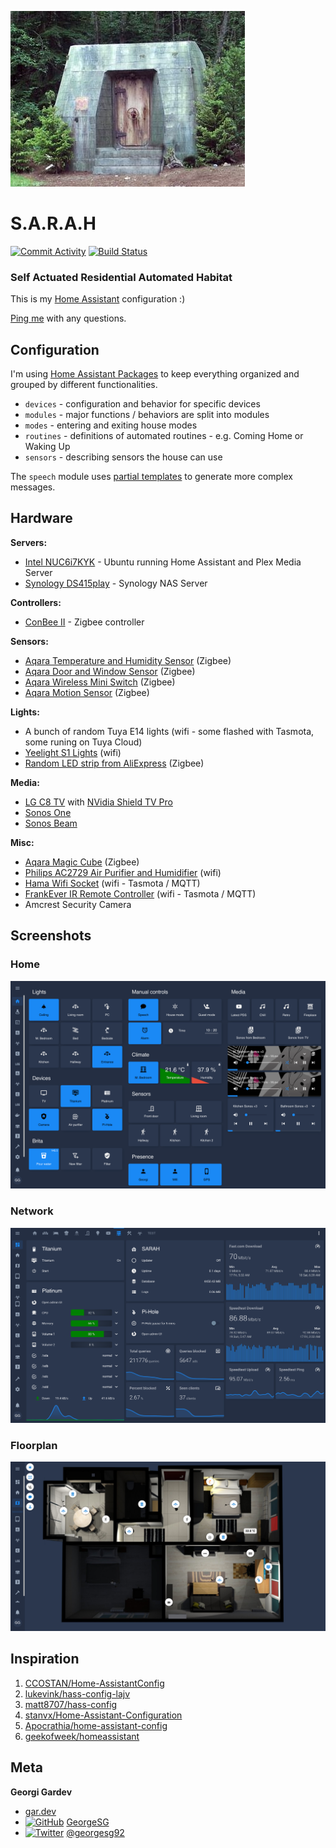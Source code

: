 ![S.A.R.A.H.](assets/eureka.sarah.jpg?raw=true)

# S.A.R.A.H

[![Commit Activity](https://img.shields.io/github/commit-activity/m/GeorgeSG/sarah)](https://github.com/GeorgeSG/sarah)
[![Build Status](https://travis-ci.com/GeorgeSG/sarah.svg?token=XdvzWyHdX7CysRsYcThK&branch=master)](https://travis-ci.com/GeorgeSG/sarah)

### Self Actuated Residential Automated Habitat

This is my [Home Assistant](https://home-assistant.io/) configuration :)

[Ping me](#meta) with any questions.

## Configuration

I'm using [Home Assistant Packages](https://www.home-assistant.io/docs/configuration/packages/) to
keep everything organized and grouped by different functionalities.

- `devices` - configuration and behavior for specific devices
- `modules` - major functions / behaviors are split into modules
- `modes` - entering and exiting house modes
- `routines` - definitions of automated routines - e.g. Coming Home or Waking Up
- `sensors` - describing sensors the house can use

The `speech` module uses [partial templates](https://github.com/GeorgeSG/sarah/tree/master/config/templates/partials) to generate more complex messages.

## Hardware

**Servers:**

- [Intel NUC6i7KYK](https://www.intel.com/content/www/us/en/products/boards-kits/nuc/kits/nuc6i7kyk.html) - Ubuntu running Home Assistant and Plex Media Server
- [Synology DS415play](https://www.synology.com/) - Synology NAS Server

**Controllers:**

- [ConBee II](https://www.phoscon.de/en/conbee2) - Zigbee controller

**Sensors:**

- [Aqara Temperature and Humidity Sensor](https://www.aqara.com/us/temperature_humidity_sensor.html) (Zigbee)
- [Aqara Door and Window Sensor](https://www.aqara.com/us/door_and_window_sensor.html) (Zigbee)
- [Aqara Wireless Mini Switch](https://www.aqara.com/en/smart_wireless_mini_switch.html) (Zigbee)
- [Aqara Motion Sensor](https://www.aqara.com/eu/motion_sensor.html) (Zigbee)

**Lights:**

- A bunch of random Tuya E14 lights (wifi - some flashed with Tasmota, some runing on Tuya Cloud)
- [Yeelight S1 Lights](https://www.yeelight.com/en_US/product/lemon2-color) (wifi)
- [Random LED strip from AliExpress](https://www.aliexpress.com/item/4000068013535.html?spm=a2g0s.9042311.0.0.6ea44c4d3Tm6AF) (Zigbee)

**Media:**

- [LG C8 TV](https://www.lg.com/uk/tvs/lg-OLED55C8PLA) with [NVidia Shield TV Pro](https://www.nvidia.com/en-us/shield/shield-tv-pro/)
- [Sonos One](https://www.sonos.com/en-us/shop/one.html)
- [Sonos Beam](https://www.sonos.com/en-us/shop/beam.html)

**Misc:**

- [Aqara Magic Cube](https://www.gearbest.com/access-control/pp_1845856.html) (Zigbee)
- [Philips AC2729 Air Purifier and Humidifier](https://www.p4c.philips.com/cgi-bin/cpindex.pl?scy=EE&slg=EN&ctn=AC2729/10) (wifi)
- [Hama Wifi Socket](https://de.hama.com/00176565/hama-wifi-socket-with-integrated-current-measuring-device-3680-w-16-a) (wifi - Tasmota / MQTT)
- [FrankEver IR Remote Controller](https://www.amazon.com/Controller-Universal-Infrared-Repeater-Compatible/dp/B07ZP5NQWF) (wifi - Tasmota / MQTT)
- Amcrest Security Camera

## Screenshots

### Home

![Home screen](assets/screenshot-home.png?raw=true)

### Network

![Network screen](assets/screenshot-network.png?raw=true)

### Floorplan

![Floorplan](assets/screenshot-floorplan.png?raw=true)

## Inspiration

1. [CCOSTAN/Home-AssistantConfig](https://github.com/CCOSTAN/Home-AssistantConfig)
1. [lukevink/hass-config-lajv](https://github.com/lukevink/hass-config-lajv)
1. [matt8707/hass-config](https://github.com/matt8707/hass-config)
1. [stanvx/Home-Assistant-Configuration](https://github.com/stanvx/Home-Assistant-Configuration)
1. [Apocrathia/home-assistant-config](https://github.com/Apocrathia/home-assistant-config)
1. [geekofweek/homeassistant](https://github.com/geekofweek/homeassistant)

## Meta

[1.1]: http://i.imgur.com/wWzX9uB.png
[2.1]: http://i.imgur.com/9I6NRUm.png

**Georgi Gardev**

- [gar.dev](https://gar.dev)
- [![GitHub][2.1]](https://github.com/GeorgeSG/) [GeorgeSG](https://github.com/GeorgeSG/)
- [![Twitter][1.1]](https://twitter.com/georgesg92) [@georgesg92](https://twitter.com/georgesg92)
